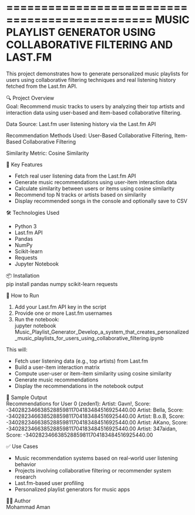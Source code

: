 ===============================================
   MUSIC PLAYLIST GENERATOR USING COLLABORATIVE FILTERING AND LAST.FM
===============================================

This project demonstrates how to generate personalized music playlists for users using collaborative filtering techniques and real listening history fetched from the Last.fm API.

🔍 Project Overview  
Goal: Recommend music tracks to users by analyzing their top artists and interaction data using user-based and item-based collaborative filtering.  

Data Source: Last.fm user listening history via the Last.fm API  

Recommendation Methods Used: User-Based Collaborative Filtering, Item-Based Collaborative Filtering  

Similarity Metric: Cosine Similarity

🧠 Key Features  
- Fetch real user listening data from the Last.fm API  
- Generate music recommendations using user-item interaction data  
- Calculate similarity between users or items using cosine similarity  
- Recommend top N tracks or artists based on similarity  
- Display recommended songs in the console and optionally save to CSV

🛠️ Technologies Used  
- Python 3  
- Last.fm API  
- Pandas  
- NumPy  
- Scikit-learn  
- Requests  
- Jupyter Notebook

📦 Installation  
pip install pandas numpy scikit-learn requests

🚀 How to Run  
1. Add your Last.fm API key in the script  
2. Provide one or more Last.fm usernames  
3. Run the notebook:  
   jupyter notebook Music_Playlist_Generator_Develop_a_system_that_creates_personalized_music_playlists_for_users_using_collaborative_filtering.ipynb

This will:  
- Fetch user listening data (e.g., top artists) from Last.fm  
- Build a user-item interaction matrix  
- Compute user-user or item-item similarity using cosine similarity  
- Generate music recommendations  
- Display the recommendations in the notebook output

📄 Sample Output  
Recommendations for User 0 (zeden1):
Artist: Gavn!, Score: -340282346638528859811704183484516925440.00
Artist: Bella, Score: -340282346638528859811704183484516925440.00
Artist: B.o.B, Score: -340282346638528859811704183484516925440.00
Artist: AKano, Score: -340282346638528859811704183484516925440.00
Artist: 347aidan, Score: -340282346638528859811704183484516925440.00

✅ Use Cases  
- Music recommendation systems based on real-world user listening behavior  
- Projects involving collaborative filtering or recommender system research  
- Last.fm-based user profiling  
- Personalized playlist generators for music apps

🧑‍💻 Author  
Mohammad Aman  
